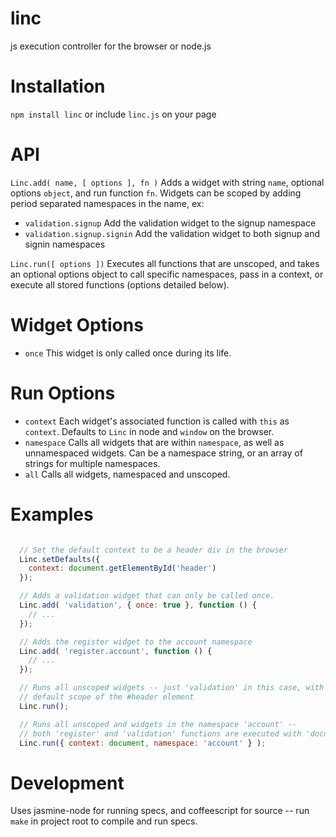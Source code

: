 linc
====

js execution controller for the browser or node.js

Installation
====
`npm install linc` or include `linc.js` on your page

API
====

`Linc.add( name, [ options ], fn )` Adds a widget with string `name`, optional options `object`, and run function `fn`. Widgets can be scoped by adding period separated namespaces in the name, ex:
  * `validation.signup` Add the validation widget to the signup namespace
  * `validation.signup.signin` Add the validation widget to both signup and signin namespaces

`Linc.run([ options ])` Executes all functions that are unscoped, and takes an optional options object to call specific namespaces, pass in a context, or execute all stored functions (options detailed below).

Widget Options
====
* `once` This widget is only called once during its life.

Run Options
====
* `context` Each widget's associated function is called with `this` as `context`. Defaults to `Linc` in node and `window` on the browser.
* `namespace` Calls all widgets that are within `namespace`, as well as unnamespaced widgets. Can be a namespace string, or an array of strings for multiple namespaces.
* `all` Calls all widgets, namespaced and unscoped.

Examples
====

```javascript

  // Set the default context to be a header div in the browser
  Linc.setDefaults({
    context: document.getElementById('header')
  });

  // Adds a validation widget that can only be called once.
  Linc.add( 'validation', { once: true }, function () {
    // ...
  });

  // Adds the register widget to the account namespace
  Linc.add( 'register.account', function () {
    // ...
  });

  // Runs all unscoped widgets -- just 'validation' in this case, with
  // default scope of the #header element
  Linc.run();

  // Runs all unscoped and widgets in the namespace 'account' --
  // both 'register' and 'validation' functions are executed with 'document' as context
  Linc.run({ context: document, namespace: 'account' } );
```

Development
====

Uses jasmine-node for running specs, and coffeescript for source -- run `make` in project root to compile and run specs.
